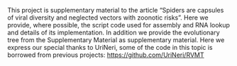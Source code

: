 This project is supplementary material to the article “Spiders are capsules of viral diversity and neglected vectors with zoonotic risks”. Here we provide, where possible, the script code used for assembly and RNA lookup and details of its implementation. In addition we provide the evolutionary tree from the Supplementary Material as supplementary material.
Here we express our special thanks to UriNeri, some of the code in this topic is borrowed from previous projects: https://github.com/UriNeri/RVMT
